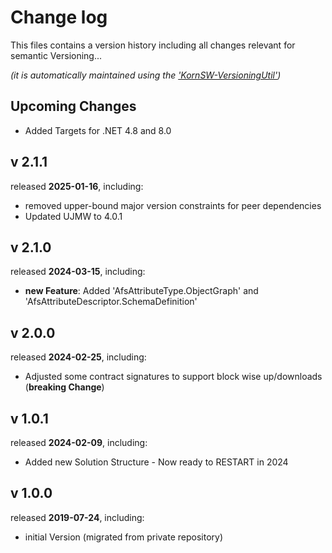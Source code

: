# Change log
This files contains a version history including all changes relevant for semantic Versioning...

*(it is automatically maintained using the ['KornSW-VersioningUtil'](https://github.com/KornSW/VersioningUtil))*


## Upcoming Changes

* Added Targets for .NET 4.8 and 8.0



## v 2.1.1
released **2025-01-16**, including:
 - removed upper-bound major version constraints for peer dependencies
 - Updated UJMW to 4.0.1



## v 2.1.0
released **2024-03-15**, including:
 - **new Feature**: Added 'AfsAttributeType.ObjectGraph' and 'AfsAttributeDescriptor.SchemaDefinition'


## v 2.0.0
released **2024-02-25**, including:
 - Adjusted some contract signatures to support block wise up/downloads  (**breaking Change**)



## v 1.0.1
released **2024-02-09**, including:
 - Added new Solution Structure - Now ready to RESTART in 2024



## v 1.0.0
released **2019-07-24**, including:
 - initial Version (migrated from private repository)



